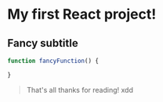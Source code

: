 # My first React project!
## Fancy subtitle
```javascript
function fancyFunction() {

}
```
> That's all thanks for reading! xdd